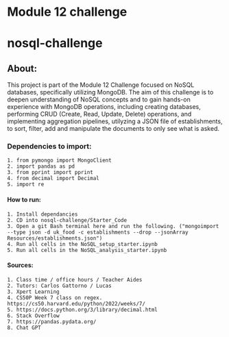 # Module 12 challenge
# nosql-challenge


## About:
This project is part of the Module 12 Challenge focused on NoSQL databases, specifically utilizing MongoDB. The aim of this challenge is to deepen understanding of NoSQL concepts and to gain hands-on experience with MongoDB operations, including creating databases, performing CRUD (Create, Read, Update, Delete) operations, and implementing aggregation pipelines, utilyzing a JSON file of establishments, to sort, filter, add and manipulate the documents to only see what is asked. 

### Dependencies to import:
    1. from pymongo import MongoClient
    2. import pandas as pd
    3. from pprint import pprint
    4. from decimal import Decimal
    5. import re


#### How to run:
    1. Install dependancies
    2. CD into nosql-challenge/Starter_Code
    3. Open a git Bash terminal here and run the following. ("mongoimport --type json -d uk_food -c establishments --drop --jsonArray Resources/establishments.json")
    4. Run all cells in the NoSQL_setup_starter.ipynb
    5. Run all cells in the NoSQL_analysis_starter.ipynb


#### Sources:
    1. Class time / office hours / Teacher Aides
    2. Tutors: Carlos Gattorno / Lucas
    3. Xpert Learning
    4. CS50P Week 7 class on regex. https://cs50.harvard.edu/python/2022/weeks/7/
    5. https://docs.python.org/3/library/decimal.html
    6. Stack Overflow
    7. https://pandas.pydata.org/
    8. Chat GPT